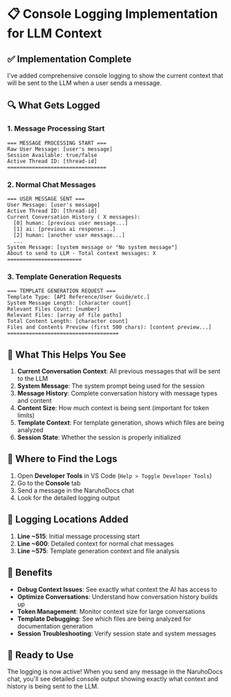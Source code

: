 # 📋 Console Logging Implementation for LLM Context

## ✅ **Implementation Complete**

I've added comprehensive console logging to show the current context that will be sent to the LLM when a user sends a message.

## 🔍 **What Gets Logged**

### **1. Message Processing Start**
```
=== MESSAGE PROCESSING START ===
Raw User Message: [user's message]
Session Available: true/false
Active Thread ID: [thread-id]
================================
```

### **2. Normal Chat Messages**
```
=== USER MESSAGE SENT ===
User Message: [user's message]
Active Thread ID: [thread-id]
Current Conversation History ( X messages):
  [0] human: [previous user message...]
  [1] ai: [previous ai response...]
  [2] human: [another user message...]
  ...
System Message: [system message or "No system message"]
About to send to LLM - Total context messages: X
========================
```

### **3. Template Generation Requests**
```
=== TEMPLATE GENERATION REQUEST ===
Template Type: [API Reference/User Guide/etc.]
System Message Length: [character count]
Relevant Files Count: [number]
Relevant Files: [array of file paths]
Total Content Length: [character count]
Files and Contents Preview (first 500 chars): [content preview...]
====================================
```

## 🎯 **What This Helps You See**

1. **Current Conversation Context**: All previous messages that will be sent to the LLM
2. **System Message**: The system prompt being used for the session
3. **Message History**: Complete conversation history with message types and content
4. **Content Size**: How much context is being sent (important for token limits)
5. **Template Context**: For template generation, shows which files are being analyzed
6. **Session State**: Whether the session is properly initialized

## 📍 **Where to Find the Logs**

1. Open **Developer Tools** in VS Code (`Help > Toggle Developer Tools`)
2. Go to the **Console** tab
3. Send a message in the NaruhoDocs chat
4. Look for the detailed logging output

## 🔧 **Logging Locations Added**

1. **Line ~515**: Initial message processing start
2. **Line ~600**: Detailed context for normal chat messages  
3. **Line ~575**: Template generation context and file analysis

## 🎉 **Benefits**

- **Debug Context Issues**: See exactly what context the AI has access to
- **Optimize Conversations**: Understand how conversation history builds up
- **Token Management**: Monitor context size for large conversations
- **Template Debugging**: See which files are being analyzed for documentation generation
- **Session Troubleshooting**: Verify session state and system messages

## 🚀 **Ready to Use**

The logging is now active! When you send any message in the NaruhoDocs chat, you'll see detailed console output showing exactly what context and history is being sent to the LLM.
